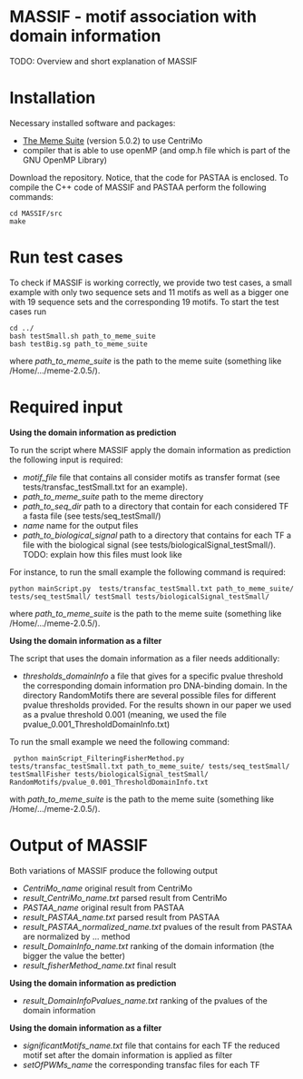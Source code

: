 # MASSIF - motif association with domain information
TODO: Overview and short explanation of MASSIF

# Installation

Necessary installed software and packages:

- [The Meme Suite](http://meme-suite.org/doc/download.html) (version 5.0.2) to use CentriMo
- compiler that is able to use openMP (and omp.h file which is part of the GNU OpenMP Library)

Download the repository. Notice, that the code for PASTAA is enclosed. 
To compile the C++ code of MASSIF and PASTAA perform the following commands: 
```
cd MASSIF/src
make
```
# Run test cases
To check if MASSIF is working correctly, we provide two test cases, a small example with only two sequence sets  and 11 motifs as well as a bigger one with 19 sequence sets and the corresponding 19 motifs.
To start the test cases run
``` 
cd ../
bash testSmall.sh path_to_meme_suite
bash testBig.sg path_to_meme_suite
```
where *path_to_meme_suite* is the path to the meme suite (something like /Home/.../meme-2.0.5/).

# Required input

**Using the domain information as prediction**

 To run the script where MASSIF apply the domain information as prediction the following input is required:
 
 - *motif_file* file that contains all consider motifs as transfer format (see tests/transfac_testSmall.txt for an example).
 - *path_to_meme_suite* path to the meme directory  
 - *path_to_seq_dir* path to a directory that contain for each considered TF a fasta file (see tests/seq_testSmall/)
 - *name* name for the output files
 - *path_to_biological_signal* path to a directory that contains for each TF a file with the biological signal (see tests/biologicalSignal_testSmall/).  TODO: explain how this files must look like
 
 For instance, to run the small example the following command is required:
 ```
 python mainScript.py  tests/transfac_testSmall.txt path_to_meme_suite/ tests/seq_testSmall/ testSmall tests/biologicalSignal_testSmall/
 ```
 where *path_to_meme_suite* is the path to the meme suite (something like /Home/.../meme-2.0.5/).
 
**Using the domain information as a filter**

The script that uses the domain information as a filer needs additionally:
- *thresholds_domainInfo* a file that gives for a specific pvalue threshold the corresponding domain information pro DNA-binding domain. In the directory RandomMotifs there are several possible files for different pvalue thresholds provided. For the results shown in our paper we used as a pvalue threshold 0.001 (meaning, we used the file pvalue_0.001_ThresholdDomainInfo.txt)

To run the small example we need the following command:
 ```
  python mainScript_FilteringFisherMethod.py  tests/transfac_testSmall.txt path_to_meme_suite/ tests/seq_testSmall/ testSmallFisher tests/biologicalSignal_testSmall/ RandomMotifs/pvalue_0.001_ThresholdDomainInfo.txt
 ```
 with *path_to_meme_suite* is the path to the meme suite (something like /Home/.../meme-2.0.5/).

# Output of MASSIF
Both variations of MASSIF produce the following output 

- *CentriMo_name* original result from CentriMo
- *result_CentriMo_name.txt* parsed result from CentriMo
- *PASTAA_name* original result from PASTAA
- *result_PASTAA_name.txt* parsed result from PASTAA
- *result_PASTAA_normalized_name.txt* pvalues of the result from PASTAA are normalized by ... method
- *result_DomainInfo_name.txt* ranking of the domain information (the bigger the value the better)
- *result_fisherMethod_name.txt* final result 

**Using the domain information as prediction**

- *result_DomainInfoPvalues_name.txt* ranking of the pvalues of the domain information

**Using the domain information as a filter**

- *significantMotifs_name.txt* file that contains for each TF the reduced motif set after the domain information is applied as filter
- *setOfPWMs_name* the corresponding transfac files for each TF

